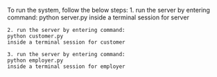 To run the system, follow the below steps:
    1. run the server by entering command:
    python server.py
    inside a terminal session for server

    2. run the server by entering command:
    python customer.py
    inside a terminal session for customer

    3. run the server by entering command:
    python employer.py
    inside a terminal session for employer
